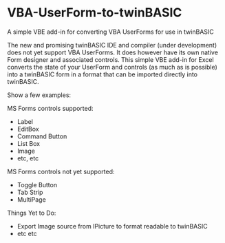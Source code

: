 # VBA-UserForm-to-twinBASIC
A simple VBE add-in for converting VBA UserForms for use in twinBASIC

The new and promising twinBASIC IDE and compiler (under development) does not yet support VBA UserForms. It does however have its own native Form designer and associated controls. This simple VBE add-in for Excel converts the state of your UserForm and controls (as much as is possible) into a twinBASIC form in a format that can be imported directly into twinBASIC.

Show a few examples:

MS Forms controls supported:
- Label
- EditBox
- Command Button
- List Box
- Image
- etc, etc

MS Forms controls not yet supported:
- Toggle Button
- Tab Strip
- MultiPage

Things Yet to Do:
- Export Image source from IPicture to format readable to twinBASIC
- etc etc
